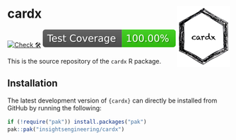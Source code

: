 # cardx <a href="https://insightsengineering.github.io/cardx"><img src="man/figures/logo.png" align="right" height="138" alt="cardx website" /></a>

<!-- start badges -->
[![Check 🛠](https://github.com/insightsengineering/cardx/actions/workflows/check.yaml/badge.svg)](https://insightsengineering.github.io/cardx/main/unit-test-report/)
[![Code Coverage 📔](https://raw.githubusercontent.com/insightsengineering/cardx/_xml_coverage_reports/data/main/badge.svg)](https://insightsengineering.github.io/cardx/main/coverage-report/)
<!-- end badges -->

This is the source repository of the `cardx` R package.

## Installation

The latest development version of `{cardx}` can directly be installed from GitHub by running the following:

```r
if (!require("pak")) install.packages("pak")
pak::pak("insightsengineering/cardx")
```

